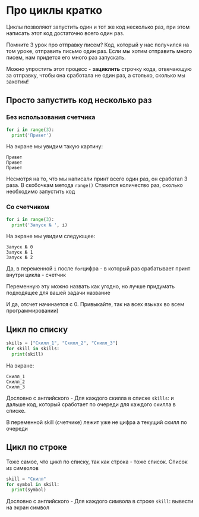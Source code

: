 # Про циклы кратко

Циклы позволяют запустить один и тот же код несколько раз, при этом написать этот код достаточно всего один раз.

Помните 3 урок про отправку писем? Код, который у нас получился на том уроке, отправить письмо один раз. Если мы хотим отправить много писем, нам придется его много раз запускать.

Можно упростить этот процесс - **зациклить** строчку кода, отвечающую за отправку, чтобы она сработала не один раз, а столько, сколько мы захотим!

## Просто запустить код несколько раз
### Без использования счетчика
```python
for i in range(3):
  print('Привет')
```
На экране мы увидим такую картину:
```
Привет
Привет
Привет
```
Несмотря на то, что мы написали принт всего один раз, он сработал 3 раза. В скобочкам метода `range()` Ставится количество раз, сколько необходимо запустить код

### Cо счетчиком
```python
for i in range(3):
  print('Запуск № ', i)
```
На экране мы увидим следующее:
```
Запуск № 0
Запуск № 1
Запуск № 2
```
Да, в переменной `i` после `for`цифра - в который раз срабатывает принт внутри цикла - счетчик

Переменную эту можно назвать как угодно, но лучше придумать подходящее для вашей задачи название

И да, отсчет начинается с 0. Привыкайте, так на всех языках во всем программировании)

## Цикл по списку 

```python
skills = ["Скилл_1", "Скилл_2", "Скилл_3"]
for skill in skills:
  print(skill)
```

На экране:
```
Скилл_1
Скилл_2
Скилл_3
```

Дословно с английского - Для каждого скилла в списке `skills`: и дальше код, который сработает по очереди для каждого скилла в списке.

В переменной skill (счетчике) лежит уже не цифра а текущий скилл по очереди

## Цикл по строке
Тоже самое, что цикл по списку, так как строка - тоже список. Список из символов

```python
skill = "Скилл"
for symbol in skill:
  print(symbol)
```

Дословно с английского - Для каждого символа в строке `skill`: вывести на экран символ
